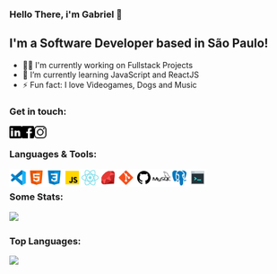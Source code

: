 ### Hello There, i'm Gabriel 👋

## I'm a Software Developer based in São Paulo!

- 👨‍💻 I'm currently working on Fullstack Projects
- 🌱 I’m currently learning JavaScript and ReactJS
- ⚡ Fun fact: I love Videogames, Dogs and Music

### Get in touch:

[<img align="left" alt="Linkedin Icon" width="22px" src="https://github.com/gabrielloppes/gabrielloppes/blob/master/assets/icons/icons8-linkedin-48.png" />][linkedin]

[<img align="left" alt="Facebook Icon" width="22px" src="https://github.com/gabrielloppes/gabrielloppes/blob/master/assets/icons/icons8-facebook-24.png" />][facebook]

[<img align="left" alt="Instagram Icon" width="22px" src="https://github.com/gabrielloppes/gabrielloppes/blob/master/assets/icons/icons8-instagram-26.png" />][instagram]

<br />

### Languages & Tools:

[<img align="left" alt="VSCode Icon" width="32px" src="https://github.com/gabrielloppes/gabrielloppes/blob/master/assets/languages-icons/icons8-visual-studio-code-2019-48.png" />][github]

[<img align="left" alt="HTML5 Icon" width="32px" src="https://github.com/gabrielloppes/gabrielloppes/blob/master/assets/languages-icons/icons8-html-5-48.png" />][github]

[<img align="left" alt="CSS3 Icon" width="32px" src="https://github.com/gabrielloppes/gabrielloppes/blob/master/assets/languages-icons/icons8-css3-48.png" />][github]

[<img align="left" alt="Javascript Icon" width="32px" src="https://github.com/gabrielloppes/gabrielloppes/blob/master/assets/languages-icons/icons8-javascript-48.png" />][github]

[<img align="left" alt="React Icon" width="32px" src="https://github.com/gabrielloppes/gabrielloppes/blob/master/assets/languages-icons/icons8-react-native-48.png" />][github]

[<img align="left" alt="Ruby Icon" width="32px" src="https://github.com/gabrielloppes/gabrielloppes/blob/master/assets/languages-icons/icons8-ruby-programming-language-48.png" />][github]

[<img align="left" alt="Git Icon" width="32px" src="https://github.com/gabrielloppes/gabrielloppes/blob/master/assets/languages-icons/icons8-git-48.png" />][github]

[<img align="left" alt="Github Icon" width="32px" src="https://github.com/gabrielloppes/gabrielloppes/blob/master/assets/languages-icons/icons8-github-32.png" />][github]

[<img align="left" alt="Mysql Icon" width="32px" src="https://github.com/gabrielloppes/gabrielloppes/blob/master/assets/languages-icons/icons8-mysql-logo-48.png" />][github]

[<img align="left" alt="PostgreSQL Icon" width="32px" src="https://github.com/gabrielloppes/gabrielloppes/blob/master/assets/languages-icons/icons8-postgresql-48.png" />][github]

[<img align="left" alt="Terminal Icon" width="32px" src="https://github.com/gabrielloppes/gabrielloppes/blob/master/assets/languages-icons/icons8-console-48.png" />][github]

<br />

### Some Stats:

<img src="https://github-readme-stats.gabrielloppes.vercel.app/api?username=gabrielloppes&show_icons=true&hide_border=true&count_private=true&include_all_commits=true&theme=tokyonight">

### Top Languages:

<img src="https://github-readme-stats.gabrielloppes.vercel.app/api/top-langs/?username=gabrielloppes&hide=HTML">

[linkedin]: https://linkedin.com/in/gabriellopees
[facebook]: https://www.facebook.com/gabrielloppees/
[instagram]: https://www.instagram.com/eugabrielloppes/
[github]: https://www.github.com/gabriellopees
